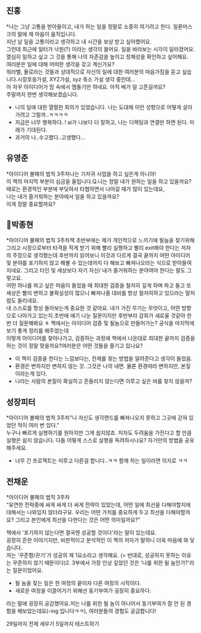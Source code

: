 ## 진홍
*나는 그냥 고통을 받아들이고, 내가 하는 일을 정말로 소중히 여기려고 한다.
일론머스크의 말에 제 마음이 움직입니다.  
지난 날 일을 고통이라고 생각하고 내 시간을 보상 받고 싶어했어요.  
그런데 최근에 일터가 낙원(?) 이라는 생각이 들어요. 일을 바라보는 시각이 달라졌어요.  
열심히 일하고 싶고 그 것을 통해 나의 자존감을 높이고 정체성을 확인하고 싶어해요.  
여러분은 일에 대해 어떠한 생각을 갖고 계신가요?  
워라밸, 욜로라는 것들과 상대적으로 자신의 일에 대한 여러분의 마음가짐을 듣고 싶습니다.시장호응가설, XYZ가설, xyz 축소 가설 생각 중인데...  
아 자꾸 아이디어가 맘 속에서 맴돌기만 하네요. 아직 배가 덜 고픈걸까요?  
주말까지 한번 생각해보겠습니다.
- 나의 일에 대한 열렬한 회의가 있었습니다. 나는 도대체 이런 성향으로 어떻게 살아가려고 그럴까..ㅋㅋㅋㅋ
- 지금은 너무 행복하다..! ai가 나보다 더 잘하고, 나는 디렉팅과 연결만 하면 된다. 미래가 기대된다.
- 과거의 나..수고했다..고생했다...

## 유영준
*아이디어 불패의 법칙 3주차나는 기저귀 사업을 하고 싶은게 아니야!  
이 책의 마지막 부분이 심금을 울립니다.Q.나는 정말 내가 원하는 일을 하고 있을까요?  
때로는 환경적인 부분에 부딪혀서 타협하면서 나아갈 때가 많이 있는데요,  
나는 내가 즐거워하는 분야에서 일을 하고 있을까요?  
이게 정말 중요할까요?


## 박종현
*아이디어 불패의 법칙 3주차책 초반부에는 제가 개인적으로 느끼기에 될놈을 찾기위해
그리고 시장으로부터 타격을 적게 받기 위해 빨리 실행하고 빨리 exit해야 한다는 저자의 주장으로 생각했는데 
후반까지 읽어보니 이것과 다르게 결국 끝까지 어떤 아이디어 및 분야를 포기하지 않고 해볼 수 있는데까지 
다 해보고 빠져나오라는 식으로 받아들여지네요. 
그리고 타인 및 세상보다 자기 자신/ 내가 즐거워하는 분야여야 한다는 말도 그렇고요.  
어떤 하나를 파고 싶은 마음이 들었을 때 최대한 검증을 철저히 깊게 하며 파고 들고 또 세상은 빨리 변하고 
불확실성이 많으니 빠져나올 대비를 항상 철저히하고 있으라는 말처럼도 들리네요.  
내 스스로를 항상 돌아보는게 중요한 것 같아요. 내가 가진 무기는 무엇이고, 
어떤 방향으로 나아가고 있는지.초반에 얘기 나눈 질문이지만 후반부라 감회가 새로울 것같아 한번 더 질문해봐요 ㅎ
책에서는 아이디어 검증 및 될놈으로 만들어가는? 공식을 마지막에 보기 좋게 정리를 해주었는데  
이렇게 아이디어를 찾아나가고, 검증하는 과정에 책에서 나온대로 최대한 끝까지 검증을 하는 것이 정말 맞을까요?여러분은 어떤 것들을 즐기고 있나요?
* 이 책이 검증을 한다는 느낌보다는, 전제를 찾는 방법을 알려준다고 생각이 들었음.
* 환경은 변하지만 변하지 않는 것. 그것은 나의 내면. 물론 환경따라 변하지만, 본질이라는게 있다.
* 나라는 사람의 본질이 확실하고 흔들리지 않는다면 이루고 싶은 바를 찾지 않을까?


## 성장피터
*아이디어 불패의 법칙 3주차"나 자신도 생각랜드를 빠져나오지 못하고 그곳에 갇혀 있었던 적이 여러 번 있다."  
누구나 빠르게 실행하기를 원하지만 그게 쉽지않죠. 저자도 두려움을 가진다고 할 만큼 실행은 쉽지 않습니다. 다들 어떻게 스스로 실행을 독려하시나요? 자기만의 방법을 공유해주세요.
* 너무 긴 프로젝트는 미루고 다른걸 합니다..ㅋㅋ 함께 하는 일이라면 의지로 ㅋㅋ




## 전채운
*아이디어 불패의 법칙 3주차  
“유연한 전략중에 싸게 싸게 더 싸게 전략이 있었는데, 어떤 일에 최선을 다해야할지에 대해서는 나와있지 않더라구요. 우리는 어떤 가치를 중요하게 두고 최선을 다해야할까요? 그리고 본인에게 최선을 다한다는 것은 어떤 의미일까요?”



책에서 '포기하지 않는다면 결국엔 성공할 것이다'라는 말이 있는데요.  
굉장히 흔한 이야기지만, 비판적이고 분석적인 이 책의 저자가 말하니 더욱 마음에 와 닿습니다.  
저는 '꾸준함/끈기'가 성공의 제 1요소라고 생각해요. (= 반대로, 성공하지 못하는 이유는 꾸준하지 않기 때문이다)2. 3부에서 가장 인상 깊었던 것은 '나를 위한 될 놈인가?'라는 질문이었어요.  

- 될 놈을 찾는 일은 한 여정의 끝이자 다른 여정의 시작이다.
- 새로운 여정을 이끌어가기 위해선 동기부여가 굉장히 중요하다.

라는 말에 굉장히 공감했어요.저는 나를 위한 될 놈이 아니어서 동기부여가 잘 안 된 경험을 해보았는데요(-ing 입니다ㅋㅋ), 여러분들의 경험도 궁금합니다!




29일까지 전제 세우기
5일까지 테스트하기